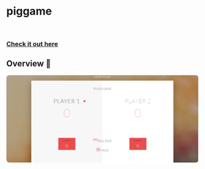 # piggame

<img src="https://forthebadge.com/images/badges/made-with-javascript.svg" alt="" class="mx-auto d-block space" />

### [Check it out here] 


## Overview 👀

<p align="center">
<img src="piggame/overview.png" style="border-radius:8px">
</p>

[Check it out here]: https://sreeramthatavarthi.github.io/piggame/
